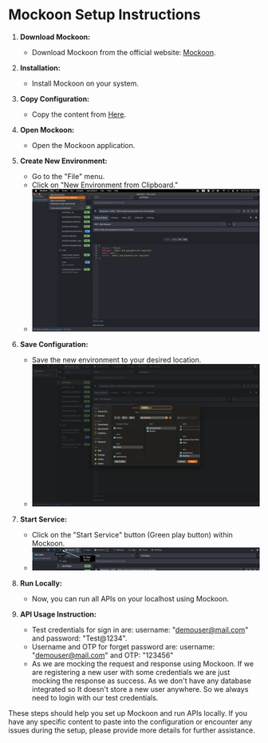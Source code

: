 # Mockoon Setup Instructions

1. **Download Mockoon:**

   - Download Mockoon from the official website: [Mockoon](https://mockoon.com/).

2. **Installation:**

   - Install Mockoon on your system.

3. **Copy Configuration:**

   - Copy the content from [Here](./mockoon.json).

4. **Open Mockoon:**

   - Open the Mockoon application.

5. **Create New Environment:**

   - Go to the "File" menu.
   - Click on "New Environment from Clipboard."
   - <img src="./screenshots/new_env_from_clip.png" >

6. **Save Configuration:**

   - Save the new environment to your desired location.
   - <img src="./screenshots/save_location.png" >

7. **Start Service:**

   - Click on the "Start Service" button (Green play button) within Mockoon.
   - <img src="./screenshots/start_server.png" >

8. **Run Locally:**

   - Now, you can run all APIs on your localhost using Mockoon.

9. **API Usage Instruction:**
   - Test credentials for sign in are: username: "demouser@mail.com" and password: "Test@1234".
   - Username and OTP for forget password are: username: "demouser@mail.com" and OTP: "123456"
   - As we are mocking the request and response using Mockoon. If we are registering a new user with some credentials we are just mocking the response as success. As we don't have any database integrated so It doesn't store a new user anywhere. So we always need to login with our test credentials.

These steps should help you set up Mockoon and run APIs locally. If you have any specific content to paste into the configuration or encounter any issues during the setup, please provide more details for further assistance.
